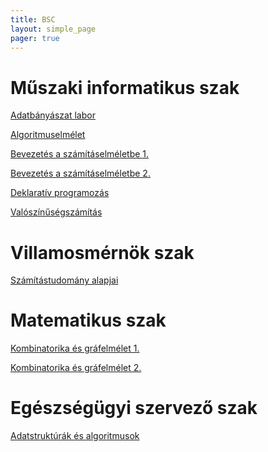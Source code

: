 ```yaml
---
title: BSC
layout: simple_page 
pager: true
---
```


Műszaki informatikus szak
=========================

[Adatbányászat labor](https://portal.vik.bme.hu/kepzes/targyak/VISZA384/)

[Algoritmuselmélet](http://www.cs.bme.hu/algel)

[Bevezetés a számításelméletbe 1.](http://www.cs.bme.hu/bsz1)

[Bevezetés a számításelméletbe 2.](http://www.cs.bme.hu/bsz2)

[Deklaratív programozás](http://dp.iit.bme.hu/) 

[Valószínűségszámítás](http://www.szit.bme.hu/~kela/ind1.html)


Villamosmérnök szak
===================

[Számítástudomány alapjai](http://www.cs.bme.hu/sza)


Matematikus szak
================

[Kombinatorika és gráfelmélet 1.](http://www.renyi.hu/~geza/kombi/)

[Kombinatorika és gráfelmélet 2.](http://www.renyi.hu/~geza/kombi2/)

Egészségügyi szervező szak
==========================
[Adatstruktúrák és algoritmusok](https://portal.vik.bme.hu/kepzes/targyak/VISZA062)

